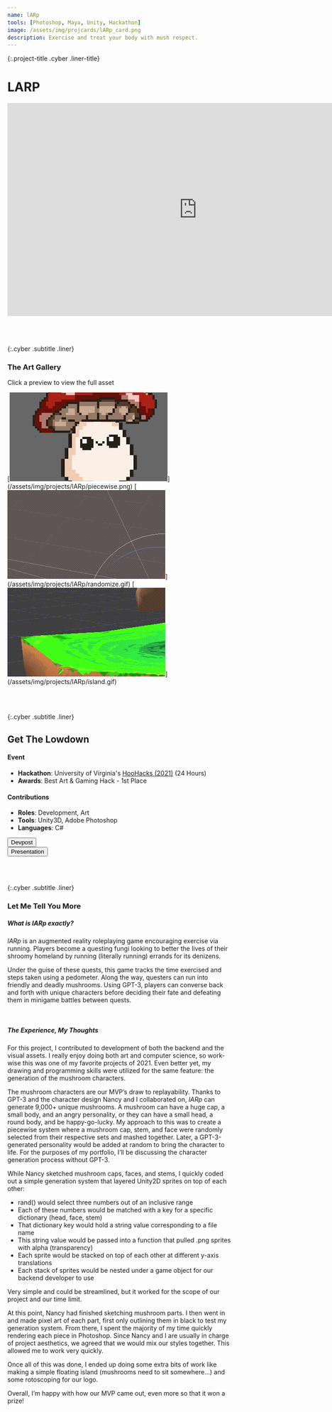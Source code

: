 ```yaml
---
name: lARp
tools: [Photoshop, Maya, Unity, Hackathon]
image: /assets/img/projcards/lARp_card.png
description: Exercise and treat your body with mush respect.
---
```


{:.project-title .cyber .liner-title}
# LARP

<div class="flex-container">
    <div class="flex-child vertical-center m-iframe-container">
        <iframe width="854" height="480" class="pixel-div-enclose" src="https://www.youtube.com/embed/wR7rJfNN0Ow" title="YouTube video player" frameborder="0" allow="accelerometer; autoplay; clipboard-write; encrypted-media; gyroscope; picture-in-picture" allowfullscreen></iframe>
    </div>
</div>

<br><br>

{:.cyber .subtitle .liner}
### The Art Gallery
<div class="pixel-div">
<p class="instruct">
<span class="divider line razor">Click a preview to view the full asset</span>
</p>
<div class="pixel-div-gallery" markdown="1">
[<img src="/assets/img/projects/lARp/crop/piecewise_c.png">](/assets/img/projects/lARp/piecewise.png)
[<img src="/assets/img/projects/lARp/crop/randomize_c.gif">](/assets/img/projects/lARp/randomize.gif)
[<img src="/assets/img/projects/lARp/crop/island_c.gif">](/assets/img/projects/lARp/island.gif)
</div>
</div>

<br><br>

{:.cyber .subtitle .liner}
## Get The Lowdown
<div class="pixel-div">
    <h4 class="cyber info-subtitle">Event</h4>
    <ul>
        <li><strong>Hackathon</strong>: University of Virginia's <a href="https://hoohacks21.devpost.com">HooHacks (2021)</a> (24 Hours)</li>
        <li><strong>Awards</strong>: Best Art & Gaming Hack - 1st Place</li>
    </ul>
    <h4 class="cyber info-subtitle">Contributions</h4>
    <ul>
        <li><strong>Roles</strong>: Development, Art</li>
        <li><strong>Tools</strong>: Unity3D, Adobe Photoshop</li>
        <li><strong>Languages</strong>: C#</li>
    </ul>
</div>

<div class="flex-container">
    <div class="flex-child vertical-center">
        <a class="no-underline" href="https://devpost.com/software/test-yotepg">
            <button class="btn m-btn">
            <span class="btn__content">Devpost</span>
            <span class="btn__glitch"></span>
            </button>
        </a>
    </div>
    <div class="flex-child vertical-center">
        <a class="no-underline" href="https://docs.google.com/presentation/d/1YYduuRyl2G3aSf83MsG60qYuUdKM0eRYCTBcEizqL-Q/edit?usp=sharing">
            <button class="btn m-btn">
            <span class="btn__content">Presentation</span>
            <span class="btn__glitch"></span>
            </button>
        </a>
    </div>
</div>

<br><br>

{:.cyber .subtitle .liner}
### Let Me Tell You More
<div class="pixel-div pixel-div-exp">
<h5 class="cyber info-subtitle">What is lARp exactly?</h5>
    <p>
    <em>lARp</em> is an augmented reality roleplaying game encouraging exercise via running. Players become a questing fungi looking to better the lives of their shroomy homeland by running (literally running) errands for its denizens.
    </p>
    <p>
    Under the guise of these quests, this game tracks the time exercised and steps taken using a pedometer. Along the way, questers can run into friendly and deadly mushrooms. Using GPT-3, players can converse back and forth with unique characters before deciding their fate and defeating them in minigame battles between quests.
    </p>
    <br>
    <h5 class="cyber info-subtitle">The Experience, My Thoughts</h5>
    <p>
    For this project, I contributed to development of both the backend and the visual assets. I really enjoy doing both art and computer science, so work-wise this was one of my favorite projects of 2021. Even better yet, my drawing and programming skills were utilized for the same feature: the generation of the mushroom characters.
    </p>
    <p>
    The mushroom characters are our MVP’s draw to replayability. Thanks to GPT-3 and the character design Nancy and I collaborated on, <em>lARp</em> can generate 9,000+ unique mushrooms. A mushroom can have a huge cap, a small body, and an angry personality, or they can have a small head, a round body, and be happy-go-lucky. My approach to this was to create a piecewise system where a mushroom cap, stem, and face were randomly selected from their respective sets and mashed together. Later, a GPT-3-generated personality would be added at random to bring the character to life. For the purposes of my portfolio, I’ll be discussing the character generation process without GPT-3.
    </p>
    <p>
    While Nancy sketched mushroom caps, faces, and stems, I quickly coded out a simple generation system that layered Unity2D sprites on top of each other:
    <ul>
        <li>rand() would select three numbers out of an inclusive range</li>
        <li>Each of these numbers would be matched with a key for a specific dictionary (head, face, stem)</li>
        <li>That dictionary key would hold a string value corresponding to a file name</li>
        <li>This string value would be passed into a function that pulled .png sprites with alpha (transparency)</li>
        <li>Each sprite would be stacked on top of each other at different y-axis translations</li>
        <li>Each stack of sprites would be nested under a game object for our backend developer to use</li>
    </ul>
    Very simple and could be streamlined, but it worked for the scope of our project and our time limit.
    </p>
    <p>
    At this point, Nancy had finished sketching mushroom parts. I then went in and made pixel art of each part, first only outlining them in black to test my generation system. From there, I spent the majority of my time quickly rendering each piece in Photoshop. Since Nancy and I are usually in charge of project aesthetics, we agreed that we would mix our styles together. This allowed me to work very quickly.
    </p>
    <p>
    Once all of this was done, I ended up doing some extra bits of work like making a simple floating island (mushrooms need to sit somewhere…) and some rotoscoping for our logo.
    </p>
    <p>
    Overall, I’m happy with how our MVP came out, even more so that it won a prize!
    </p>
</div>

<br>